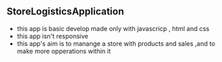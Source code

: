 ## StoreLogisticsApplication
- this app is basic develop made only with javascricp , html and css
- this app isn't responsive 
- this app's aim is to manange a store with products and sales ,and to make more opperations within it
